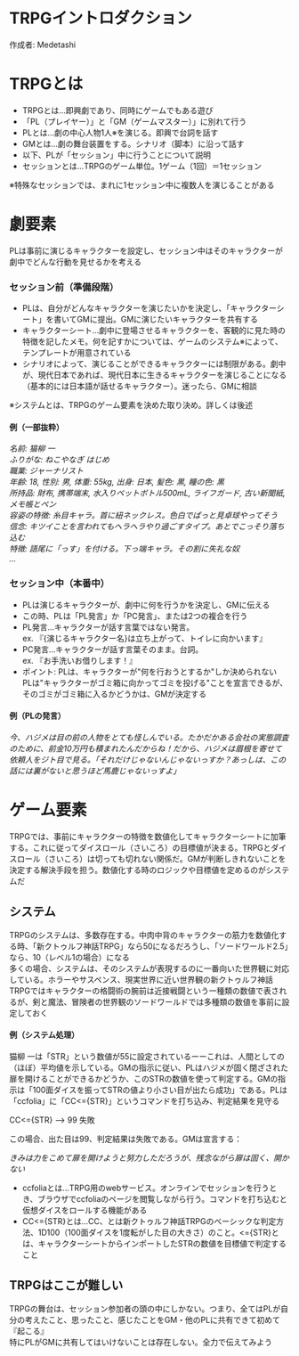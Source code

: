 # TRPGイントロダクション  

作成者: Medetashi  
# TRPGとは  
* TRPGとは...即興劇であり、同時にゲームでもある遊び  
* 「PL（プレイヤー）」と「GM（ゲームマスター）」に別れて行う  
* PLとは...劇の中心人物1人※を演じる。即興で台詞を話す  
* GMとは...劇の舞台装置をする。シナリオ（脚本）に沿って話す  
* 以下、PLが「セッション」中に行うことについて説明  
* セッションとは...TRPGのゲーム単位。1ゲーム（1回）＝1セッション  

※特殊なセッションでは、まれに1セッション中に複数人を演じることがある  

# 劇要素  

PLは事前に演じるキャラクターを設定し、セッション中はそのキャラクターが劇中でどんな行動を見せるかを考える  

### セッション前（準備段階）  
* PLは、自分がどんなキャラクターを演じたいかを決定し、「キャラクターシート」を書いてGMに提出。GMに演じたいキャラクターを共有する  
* キャラクターシート...劇中に登場させるキャラクターを、客観的に見た時の特徴を記したメモ。何を記すかについては、ゲームのシステム※によって、テンプレートが用意されている  
* シナリオによって、演じることができるキャラクターには制限がある。劇中が、現代日本であれば、現代日本に生きるキャラクターを演じることになる（基本的には日本語が話せるキャラクター）。迷ったら、GMに相談  

※システムとは、TRPGのゲーム要素を決めた取り決め。詳しくは後述  

#### 例（一部抜粋）  
*名前: 猫柳 一*  
*ふりがな: ねこやなぎ はじめ*  
*職業: ジャーナリスト*  
*年齢: 18, 性別: 男, 体重: 55kg, 出身: 日本, 髪色: 黒, 瞳の色: 黒*  
*所持品: 財布, 携帯端末, 水入りペットボトル500mL, ライフガード, 古い新聞紙, メモ帳とペン*  
*容姿の特徴: 糸目キャラ。首に紐ネックレス。色白でぱっと見卓球やってそう*  
*信念: キツイことを言われてもヘラヘラやり過ごすタイプ。あとでこっそり落ち込む*  
*特徴: 語尾に「っす」を付ける。下っ端キャラ。その割に失礼な奴*  
*...*  

### セッション中（本番中）  
* PLは演じるキャラクターが、劇中に何を行うかを決定し、GMに伝える  
* この時、PLは「PL発言」か「PC発言」、または2つの複合を行う  
* PL発言...キャラクターが話す言葉ではない発言。  
  ex. 『{演じるキャラクター名}は立ち上がって、トイレに向かいます』  
* PC発言...キャラクターが話す言葉そのまま。台詞。  
  ex. 『お手洗いお借りします！』  
* ポイント: PLは、キャラクターが"何を行おうとするか"しか決められない  
  PLは"キャラクターがゴミ箱に向かってゴミを投げる"ことを宣言できるが、そのゴミがゴミ箱に入るかどうかは、GMが決定する  

#### 例（PLの発言）  

*今、ハジメは目の前の人物をとても怪しんでいる。たかだかある会社の実態調査のために、前金10万円も積まれたんだからね！だから、ハジメは眉根を寄せて依頼人をジト目で見る。「それだけじゃないんじゃないっすか？あっしは、この話には裏がないと思うほど馬鹿じゃないっすよ」*  

# ゲーム要素  

TRPGでは、事前にキャラクターの特徴を数値化してキャラクターシートに加筆する。これに従ってダイスロール（さいころ）の目標値が決まる。TRPGとダイスロール（さいころ）は切っても切れない関係だ。GMが判断しきれないことを決定する解決手段を担う。数値化する時のロジックや目標値を定めるのがシステムだ  

## システム  

TRPGのシステムは、多数存在する。中肉中背のキャラクターの筋力を数値化する時、「新クトゥルフ神話TRPG」なら50になるだろうし、「ソードワールド2.5」なら、10（レベル1の場合）になる  
多くの場合、システムは、そのシステムが表現するのに一番向いた世界観に対応している。ホラーやサスペンス、現実世界に近い世界観の新クトゥルフ神話TRPGではキャラクターの格闘術の腕前は近接戦闘という一種類の数値で表されるが、剣と魔法、冒険者の世界観のソードワールドでは多種類の数値を事前に設定しておく  

#### 例（システム処理）  

猫柳 一は「STR」という数値が55に設定されているーーこれは、人間としての（ほぼ）平均値を示している。GMの指示に従い、PLはハジメが固く閉ざされた扉を開けることができるかどうか、このSTRの数値を使って判定する。GMの指示は「100面ダイスを振ってSTRの値より小さい目が出たら成功」である。PLは「ccfolia」に「CC<={STR}」というコマンドを打ち込み、判定結果を見守る  

CC<={STR} --> 99 失敗  

この場合、出た目は99、判定結果は失敗である。GMは宣言する：  

*きみは力をこめて扉を開けようと努力しただろうが、残念ながら扉は固く、開かない*  

* ccfoliaとは...TRPG用のwebサービス。オンラインでセッションを行うとき、ブラウザでccfoliaのページを閲覧しながら行う。コマンドを打ち込むと仮想ダイスをロールする機能がある  
* CC<={STR}とは...CC、とは新クトゥルフ神話TRPGのベーシックな判定方法、1D100（100面ダイスを1度転がした目の大きさ）のこと。<={STR}とは、キャラクターシートからインポートしたSTRの数値を目標値で判定すること  

## TRPGはここが難しい

TRPGの舞台は、セッション参加者の頭の中にしかない。つまり、全てはPLが自分の考えたこと、思ったこと、感じたことをGM・他のPLに共有できて初めて『起こる』  
特にPLがGMに共有してはいけないことは存在しない。全力で伝えてみよう  
